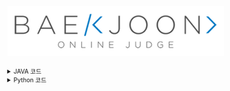 [![BOJ](https://github.com/chris0825/BOJ_JAVA/blob/main/images/boj_logo.png)](https://www.acmicpc.net)
============================

<details>
<summary> JAVA 코드 </summary>
  
| ID | Question | CLASS | RANK | Code | Review |
|:-:|:-:|:-:|:-|:-:|:-:|
| 1000 | [A+B](https://www.acmicpc.net/problem/1000) | [![1](https://github.com/chris0825/BOJ_JAVA/blob/main/images/Class%201.PNG)](https://solved.ac/search?query=in_class:1) | [![LEVEL](https://github.com/chris0825/BOJ_JAVA/blob/main/images/Bronze%20V.PNG)](https://solved.ac/problems/level/1) | [Math](https://github.com/chris0825/BOJ_JAVA/blob/main/Math/1000.java) |
| 1001 | [A-B](https://www.acmicpc.net/problem/1001) | [![1](https://github.com/chris0825/BOJ_JAVA/blob/main/images/Class%201.PNG)](https://solved.ac/search?query=in_class:1) | [![LEVEL](https://github.com/chris0825/BOJ_JAVA/blob/main/images/Bronze%20V.PNG)](https://solved.ac/problems/level/1) | [Math](https://github.com/chris0825/BOJ_JAVA/blob/main/Math/1001.java) |
| 1003 | [피보나치 함수](https://www.acmicpc.net/problem/1003) | [![3](https://github.com/chris0825/BOJ_JAVA/blob/main/images/Class%203.PNG)](https://solved.ac/search?query=in_class:3) | [![LEVEL](https://github.com/chris0825/BOJ_JAVA/blob/main/images/Silver%20III.PNG)](https://solved.ac/problems/level/8) | [Dynamic Programming](https://github.com/chris0825/BOJ_JAVA/blob/main/Dynamic%20Programming/1003.java) | [![blog](https://github.com/chris0825/BOJ_JAVA/blob/main/images/Code%20Review%20icon.PNG)](https://kwin0825.tistory.com/84)
| 1008 | [A/B](https://www.acmicpc.net/problem/1008) | [![1](https://github.com/chris0825/BOJ_JAVA/blob/main/images/Class%201.PNG)](https://solved.ac/search?query=in_class:1) | [![LEVEL](https://github.com/chris0825/BOJ_JAVA/blob/main/images/Bronze%20IV.PNG)](https://solved.ac/problems/level/2) | [Math](https://github.com/chris0825/BOJ_JAVA/blob/main/Math/1008.java) |
| 1012 | [유기농 배추](https://www.acmicpc.net/problem/1012) | [![3](https://github.com/chris0825/BOJ_JAVA/blob/main/images/Class%203.PNG)](https://solved.ac/search?query=in_class:3) | [![LEVEL](https://github.com/chris0825/BOJ_JAVA/blob/main/images/Silver%20II.PNG)](https://solved.ac/problems/level/9) | [Breath First Search](https://github.com/chris0825/BOJ_JAVA/blob/main/Breath%20First%20Search/1012.java)</br> [Depth First Search(Stack](https://github.com/chris0825/BOJ_JAVA/blob/main/Depth%20First%20Search/1012_Stack.java)[, Recursion)](https://github.com/chris0825/BOJ_JAVA/blob/main/Depth%20First%20Search/1012_Recursion.java) | [![blog](https://github.com/chris0825/BOJ_JAVA/blob/main/images/Code%20Review%20icon.PNG)](https://kwin0825.tistory.com/101)
| 1018 | [체스판 다시 칠하기](https://www.acmicpc.net/problem/1018) | [![2](https://github.com/chris0825/BOJ_JAVA/blob/main/images/Class%202.PNG)](https://solved.ac/search?query=in_class:2) | ![LEVEL](https://github.com/chris0825/BOJ_JAVA/blob/main/images/Silver%20V.PNG) | [Brute Force](https://github.com/chris0825/BOJ_JAVA/blob/main/Brute%20Force/1018.java) | [![blog](https://github.com/chris0825/BOJ_JAVA/blob/main/images/Code%20Review%20icon.PNG)](https://kwin0825.tistory.com/49)
| 1074 | [Z](https://www.acmicpc.net/problem/1074) | [![3](https://github.com/chris0825/BOJ_JAVA/blob/main/images/Class%203.PNG)](https://solved.ac/search?query=in_class:3) | [![LEVEL](https://github.com/chris0825/BOJ_JAVA/blob/main/images/Silver%20I.PNG)](https://solved.ac/problems/level/10) | [Divide and Conquer](https://github.com/chris0825/BOJ_JAVA/blob/main/Divide%20and%20Conquer/1074.java) | [![blog](https://github.com/chris0825/BOJ_JAVA/blob/main/images/Code%20Review%20icon.PNG)](https://kwin0825.tistory.com/124)
| 1085 | [직사각형에서 탈출](https://www.acmicpc.net/problem/1085) | [![2](https://github.com/chris0825/BOJ_JAVA/blob/main/images/Class%202.PNG)](https://solved.ac/search?query=in_class:2) | [![LEVEL](https://github.com/chris0825/BOJ_JAVA/blob/main/images/Bronze%20III.PNG)](https://solved.ac/problems/level/3) | [Math](https://github.com/chris0825/BOJ_JAVA/blob/main/Math/1085.java) |
| 1152 | [단어의 개수](https://www.acmicpc.net/problem/1152) | [![1](https://github.com/chris0825/BOJ_JAVA/blob/main/images/Class%201.PNG)](https://solved.ac/search?query=in_class:1) | [![LEVEL](https://github.com/chris0825/BOJ_JAVA/blob/main/images/Bronze%20II.PNG)](https://solved.ac/problems/level/4) | [StringTokenizer](https://github.com/chris0825/BOJ_JAVA/blob/main/String/1152_StringTokenizer.java)</br> [System.in.read()](https://github.com/chris0825/BOJ_JAVA/blob/main/String/1152_System_in_read().java) |
| 1157 | [단어 공부](https://www.acmicpc.net/problem/1157) | [![1](https://github.com/chris0825/BOJ_JAVA/blob/main/images/Class%201.PNG)](https://solved.ac/search?query=in_class:1) | ![LEVEL](https://github.com/chris0825/BOJ_JAVA/blob/main/images/Bronze%20I.PNG) | [ASCII](https://github.com/chris0825/BOJ_JAVA/blob/main/String/1157_ASCII.java) |
| 1181 | [단어 정렬](https://www.acmicpc.net/problem/1181) | [![2](https://github.com/chris0825/BOJ_JAVA/blob/main/images/Class%202.PNG)](https://solved.ac/search?query=in_class:2) | ![LEVEL](https://github.com/chris0825/BOJ_JAVA/blob/main/images/Silver%20V.PNG) | [Data Structure(TreeSet)](https://github.com/chris0825/BOJ_JAVA/blob/main/Data%20Structure/1181_TreeSet.java) |
| 1259 | [팰린드롬수](https://www.acmicpc.net/problem/1259) | [![2](https://github.com/chris0825/BOJ_JAVA/blob/main/images/Class%202.PNG)](https://solved.ac/search?query=in_class:2) | ![LEVEL](https://github.com/chris0825/BOJ_JAVA/blob/main/images/Bronze%20I.PNG) | [String](https://github.com/chris0825/BOJ_JAVA/blob/main/String/1259.java) |
| 1260 | [DFS와 BFS](https://www.acmicpc.net/problem/1260) | [![3](https://github.com/chris0825/BOJ_JAVA/blob/main/images/Class%203.PNG)](https://solved.ac/search?query=in_class:3) | [![LEVEL](https://github.com/chris0825/BOJ_JAVA/blob/main/images/Silver%20II.PNG)](https://solved.ac/problems/level/9) | [Depth First Search</br> & Breath First Search](https://github.com/chris0825/BOJ_JAVA/blob/main/Depth%20First%20Search/1260.java) | [![blog](https://github.com/chris0825/BOJ_JAVA/blob/main/images/Code%20Review%20icon.PNG)](https://kwin0825.tistory.com/82)
| 1330 | [두 수 비교하기](https://www.acmicpc.net/problem/1330) | [![1](https://github.com/chris0825/BOJ_JAVA/blob/main/images/Class%201.PNG)](https://solved.ac/search?query=in_class:1) | [![LEVEL](https://github.com/chris0825/BOJ_JAVA/blob/main/images/Bronze%20IV.PNG)](https://solved.ac/problems/level/2) | [Math](https://github.com/chris0825/BOJ_JAVA/blob/main/Math/1330.java) |
| 1389 | [케빈 베이컨의 6단계 법칙](https://www.acmicpc.net/problem/1389) | [![3](https://github.com/chris0825/BOJ_JAVA/blob/main/images/Class%203.PNG)](https://solved.ac/search?query=in_class:3) | [![LEVEL](https://github.com/chris0825/BOJ_JAVA/blob/main/images/Silver%20I.PNG)](https://solved.ac/problems/level/10) | [Breath First Search](https://github.com/chris0825/BOJ_JAVA/blob/main/Breath%20First%20Search/1389.java)</br> [Floyd Warshall](https://github.com/chris0825/BOJ_JAVA/blob/main/Floyd%20Warshall/1389.java) | [![blog](https://github.com/chris0825/BOJ_JAVA/blob/main/images/Code%20Review%20icon.PNG)](https://kwin0825.tistory.com/134)
| 1436 | [영화감독 숌](https://www.acmicpc.net/problem/1436) | [![2](https://github.com/chris0825/BOJ_JAVA/blob/main/images/Class%202.PNG)](https://solved.ac/search?query=in_class:2) | ![LEVEL](https://github.com/chris0825/BOJ_JAVA/blob/main/images/Silver%20V.PNG) | [Java] |
| 1463 | [1로 만들기](https://www.acmicpc.net/problem/1463) | [![3](https://github.com/chris0825/BOJ_JAVA/blob/main/images/Class%203.PNG)](https://solved.ac/search?query=in_class:3) | [![LEVEL](https://github.com/chris0825/BOJ_JAVA/blob/main/images/Silver%20III.PNG)](https://solved.ac/problems/level/8) | [Dynamic Programming](https://github.com/chris0825/BOJ_JAVA/blob/main/Dynamic%20Programming/1463.java) | [![blog](https://github.com/chris0825/BOJ_JAVA/blob/main/images/Code%20Review%20icon.PNG)](https://kwin0825.tistory.com/81)
| 1541 | [잃어버린 괄호](https://www.acmicpc.net/problem/1541) | [![3](https://github.com/chris0825/BOJ_JAVA/blob/main/images/Class%203.PNG)](https://solved.ac/search?query=in_class:3) | [![LEVEL](https://github.com/chris0825/BOJ_JAVA/blob/main/images/Silver%20II.PNG)](https://solved.ac/problems/level/9) | [Greedy](https://github.com/chris0825/BOJ_JAVA/blob/main/Greedy/1541.java) | [![blog](https://github.com/chris0825/BOJ_JAVA/blob/main/images/Code%20Review%20icon.PNG)](https://kwin0825.tistory.com/110)
| 1546 | [평균](https://www.acmicpc.net/problem/1546) | [![1](https://github.com/chris0825/BOJ_JAVA/blob/main/images/Class%201.PNG)](https://solved.ac/search?query=in_class:1) | ![LEVEL](https://github.com/chris0825/BOJ_JAVA/blob/main/images/Bronze%20I.PNG) | [Math](https://github.com/chris0825/BOJ_JAVA/blob/main/Math/1546.java) |
| 1620 | [나는야 포켓몬 마스터 이다솜](https://www.acmicpc.net/problem/1620) | [![3](https://github.com/chris0825/BOJ_JAVA/blob/main/images/Class%203.PNG)](https://solved.ac/search?query=in_class:3) | [![LEVEL](https://github.com/chris0825/BOJ_JAVA/blob/main/images/Silver%20IV.PNG)](https://solved.ac/problems/level/7) | [Data Structure(HashMap)](https://github.com/chris0825/BOJ_JAVA/blob/main/Data%20Structure/1620_HashMap.java) | [![blog](https://github.com/chris0825/BOJ_JAVA/blob/main/images/Code%20Review%20icon.PNG)](https://kwin0825.tistory.com/135)
| 1654 | [랜선 자르기](https://www.acmicpc.net/problem/1654) | [![2](https://github.com/chris0825/BOJ_JAVA/blob/main/images/Class%202.PNG)](https://solved.ac/search?query=in_class:2) | ![LEVEL](https://github.com/chris0825/BOJ_JAVA/blob/main/images/Silver%20III.PNG) | [Binary Search](https://github.com/chris0825/BOJ_JAVA/blob/main/Binary%20Search/1654.java) | [![blog](https://github.com/chris0825/BOJ_JAVA/blob/main/images/Code%20Review%20icon.PNG)](https://kwin0825.tistory.com/83)
| 1676 | [팩토리얼 0의 개수](https://www.acmicpc.net/problem/1676) | [![3](https://github.com/chris0825/BOJ_JAVA/blob/main/images/Class%203.PNG)](https://solved.ac/search?query=in_class:3) | [![LEVEL](https://github.com/chris0825/BOJ_JAVA/blob/main/images/Silver%20IV.PNG)](https://solved.ac/problems/level/7) | [Math](https://github.com/chris0825/BOJ_JAVA/blob/main/Math/1676.java) | [![blog](https://github.com/chris0825/BOJ_JAVA/blob/main/images/Code%20Review%20icon.PNG)](https://kwin0825.tistory.com/113)
| 1697 | [숨바꼭질](https://www.acmicpc.net/problem/1697) | [![3](https://github.com/chris0825/BOJ_JAVA/blob/main/images/Class%203.PNG)](https://solved.ac/search?query=in_class:3) | [![LEVEL](https://github.com/chris0825/BOJ_JAVA/blob/main/images/Silver%20I.PNG)](https://solved.ac/problems/level/10) | [Breath First Search](https://github.com/chris0825/BOJ_JAVA/blob/main/Breath%20First%20Search/1697.java) | [![blog](https://github.com/chris0825/BOJ_JAVA/blob/main/images/Code%20Review%20icon.PNG)](https://kwin0825.tistory.com/103)
| 1764 | [듣보잡](https://www.acmicpc.net/problem/1764) | [![3](https://github.com/chris0825/BOJ_JAVA/blob/main/images/Class%203.PNG)](https://solved.ac/search?query=in_class:3) | [![LEVEL](https://github.com/chris0825/BOJ_JAVA/blob/main/images/Silver%20IV.PNG)](https://solved.ac/problems/level/7) | [Sort](https://github.com/chris0825/BOJ_JAVA/blob/main/Sort/1764.java) | [![blog](https://github.com/chris0825/BOJ_JAVA/blob/main/images/Code%20Review%20icon.PNG)](https://kwin0825.tistory.com/127)
| 1780 | [종이의 개수](https://www.acmicpc.net/problem/1780) | [![3](https://github.com/chris0825/BOJ_JAVA/blob/main/images/Class%203.PNG)](https://solved.ac/search?query=in_class:3) | [![LEVEL](https://github.com/chris0825/BOJ_JAVA/blob/main/images/Silver%20II.PNG)](https://solved.ac/problems/level/9) | [Divide and Conquer](https://github.com/chris0825/BOJ_JAVA/blob/main/Divide%20and%20Conquer/1780.java#L1) | [![blog](https://github.com/chris0825/BOJ_JAVA/blob/main/images/Code%20Review%20icon.PNG)](https://kwin0825.tistory.com/147)
| 1874 | [스택 수열](https://www.acmicpc.net/problem/1874) | [![2](https://github.com/chris0825/BOJ_JAVA/blob/main/images/Class%202.PNG)](https://solved.ac/search?query=in_class:2) | ![LEVEL](https://github.com/chris0825/BOJ_JAVA/blob/main/images/Silver%20III.PNG) | [Data Structure(Stack)](https://github.com/chris0825/BOJ_JAVA/blob/main/Data%20Structure/1874_Stack.java) |
| 1920 | [수 찾기](https://www.acmicpc.net/problem/1920) | [![2](https://github.com/chris0825/BOJ_JAVA/blob/main/images/Class%202.PNG)](https://solved.ac/search?query=in_class:2) | ![LEVEL](https://github.com/chris0825/BOJ_JAVA/blob/main/images/Silver%20IV.PNG) | [Data Structure(HashSet)](https://github.com/chris0825/BOJ_JAVA/blob/main/Data%20Structure/1920_HashSet.java) | [![blog](https://github.com/chris0825/BOJ_JAVA/blob/main/images/Code%20Review%20icon.PNG)]
| 1927 | [최소 힙](https://www.acmicpc.net/problem/1927) | [![3](https://github.com/chris0825/BOJ_JAVA/blob/main/images/Class%203.PNG)](https://solved.ac/search?query=in_class:3) | [![LEVEL](https://github.com/chris0825/BOJ_JAVA/blob/main/images/Silver%20II.PNG)](https://solved.ac/problems/level/9) | [Data Structure(Priority Queue)](https://github.com/chris0825/BOJ_JAVA/blob/main/Data%20Structure/1927_PriorityQueue.java) | [![blog](https://github.com/chris0825/BOJ_JAVA/blob/main/images/Code%20Review%20icon.PNG)](https://kwin0825.tistory.com/115)
| 1929 | [소수 구하기](https://www.acmicpc.net/problem/1920) | [![2](https://github.com/chris0825/BOJ_JAVA/blob/main/images/Class%202.PNG)](https://solved.ac/search?query=in_class:2) | ![LEVEL](https://github.com/chris0825/BOJ_JAVA/blob/main/images/Silver%20II.PNG) | [Java] |
| 1931 | [잃어버린 괄호](https://www.acmicpc.net/problem/1931) | [![3](https://github.com/chris0825/BOJ_JAVA/blob/main/images/Class%203.PNG)](https://solved.ac/search?query=in_class:3) | [![LEVEL](https://github.com/chris0825/BOJ_JAVA/blob/main/images/Silver%20II.PNG)](https://solved.ac/problems/level/9) | [Sort](https://github.com/chris0825/BOJ_JAVA/blob/main/Sort/1931.java) | [![blog](https://github.com/chris0825/BOJ_JAVA/blob/main/images/Code%20Review%20icon.PNG)](https://kwin0825.tistory.com/104)
| 1966 | [프린터 큐](https://www.acmicpc.net/problem/1966) | [![2](https://github.com/chris0825/BOJ_JAVA/blob/main/images/Class%202.PNG)](https://solved.ac/search?query=in_class:2) | ![LEVEL](https://github.com/chris0825/BOJ_JAVA/blob/main/images/Silver%20III.PNG) | [Java] |
| 1978 | [소수 찾기](https://www.acmicpc.net/problem/1978) | [![2](https://github.com/chris0825/BOJ_JAVA/blob/main/images/Class%202.PNG)](https://solved.ac/search?query=in_class:2) | ![LEVEL](https://github.com/chris0825/BOJ_JAVA/blob/main/images/Silver%20IV.PNG) | [Java] |
| 1992 | [쿼드트리](https://www.acmicpc.net/problem/1992) | [![3](https://github.com/chris0825/BOJ_JAVA/blob/main/images/Class%203.PNG)](https://solved.ac/search?query=in_class:3) | [![LEVEL](https://github.com/chris0825/BOJ_JAVA/blob/main/images/Silver%20I.PNG)](https://solved.ac/problems/level/10) | [Divide and Conquer](https://github.com/chris0825/BOJ_JAVA/blob/main/Divide%20and%20Conquer/1992.java) | [![blog](https://github.com/chris0825/BOJ_JAVA/blob/main/images/Code%20Review%20icon.PNG)](https://kwin0825.tistory.com/148)
| 2108 | [통계학](https://www.acmicpc.net/problem/2108) | [![2](https://github.com/chris0825/BOJ_JAVA/blob/main/images/Class%202.PNG)](https://solved.ac/search?query=in_class:2) | ![LEVEL](https://github.com/chris0825/BOJ_JAVA/blob/main/images/Silver%20IV.PNG) | [Java] |
| 2164 | [카드2](https://www.acmicpc.net/problem/2164) | [![2](https://github.com/chris0825/BOJ_JAVA/blob/main/images/Class%202.PNG)](https://solved.ac/search?query=in_class:2) | ![LEVEL](https://github.com/chris0825/BOJ_JAVA/blob/main/images/Silver%20IV.PNG) | [Java] |
| 2178 | [미로 탐색](https://www.acmicpc.net/problem/2178) | [![3](https://github.com/chris0825/BOJ_JAVA/blob/main/images/Class%203.PNG)](https://solved.ac/search?query=in_class:3) | [![LEVEL](https://github.com/chris0825/BOJ_JAVA/blob/main/images/Silver%20I.PNG)](https://solved.ac/problems/level/10) | [Breath First Search](https://github.com/chris0825/BOJ_JAVA/blob/main/Breath%20First%20Search/2178.java) | [![blog](https://github.com/chris0825/BOJ_JAVA/blob/main/images/Code%20Review%20icon.PNG)](https://kwin0825.tistory.com/91)
| 2231 | [분해합](https://www.acmicpc.net/problem/2231) | [![2](https://github.com/chris0825/BOJ_JAVA/blob/main/images/Class%202.PNG)](https://solved.ac/search?query=in_class:2) | [![LEVEL](https://github.com/chris0825/BOJ_JAVA/blob/main/images/Bronze%20II.PNG)](https://solved.ac/problems/level/4) | [Java] |
| 2292 | [벌집](https://www.acmicpc.net/problem/2292) | [![2](https://github.com/chris0825/BOJ_JAVA/blob/main/images/Class%202.PNG)](https://solved.ac/search?query=in_class:2) | [![LEVEL](https://github.com/chris0825/BOJ_JAVA/blob/main/images/Bronze%20II.PNG)](https://solved.ac/problems/level/4) | [Java] |
| 2438 | [별찍기-1](https://www.acmicpc.net/problem/2438) | [![1](https://github.com/chris0825/BOJ_JAVA/blob/main/images/Class%201.PNG)](https://solved.ac/search?query=in_class:1) | [![LEVEL](https://github.com/chris0825/BOJ_JAVA/blob/main/images/Bronze%20III.PNG)](https://solved.ac/problems/level/3) | [Java] |
| 2439 | [별찍기-2](https://www.acmicpc.net/problem/2439) | [![1](https://github.com/chris0825/BOJ_JAVA/blob/main/images/Class%201.PNG)](https://solved.ac/search?query=in_class:1) | [![LEVEL](https://github.com/chris0825/BOJ_JAVA/blob/main/images/Bronze%20III.PNG)](https://solved.ac/problems/level/3) | [Java] |
| 2475 | [검증수](https://www.acmicpc.net/problem/2475) | [![1](https://github.com/chris0825/BOJ_JAVA/blob/main/images/Class%201.PNG)](https://solved.ac/search?query=in_class:1) | [![LEVEL](https://github.com/chris0825/BOJ_JAVA/blob/main/images/Bronze%20V.PNG)](https://solved.ac/problems/level/1) | [Java] |
| 2557 | [Hello World](https://www.acmicpc.net/problem/2557) | [![1](https://github.com/chris0825/BOJ_JAVA/blob/main/images/Class%201.PNG)](https://solved.ac/search?query=in_class:1) | [![LEVEL](https://github.com/chris0825/BOJ_JAVA/blob/main/images/Bronze%20V.PNG)](https://solved.ac/problems/level/1) | [Java] |
| 2562 | [최댓값](https://www.acmicpc.net/problem/2562) | [![1](https://github.com/chris0825/BOJ_JAVA/blob/main/images/Class%201.PNG)](https://solved.ac/search?query=in_class:1) | [![LEVEL](https://github.com/chris0825/BOJ_JAVA/blob/main/images/Bronze%20II.PNG)](https://solved.ac/problems/level/4) | [Java] |
| 2577 | [숫자의 개수](https://www.acmicpc.net/problem/2577) | [![1](https://github.com/chris0825/BOJ_JAVA/blob/main/images/Class%201.PNG)](https://solved.ac/search?query=in_class:1) | [![LEVEL](https://github.com/chris0825/BOJ_JAVA/blob/main/images/Bronze%20II.PNG)](https://solved.ac/problems/level/4) | [Java] |
| 2579 | [계단 오르기](https://www.acmicpc.net/problem/2579) | [![3](https://github.com/chris0825/BOJ_JAVA/blob/main/images/Class%203.PNG)](https://solved.ac/search?query=in_class:3) | [![LEVEL](https://github.com/chris0825/BOJ_JAVA/blob/main/images/Silver%20I.PNG)](https://solved.ac/problems/level/10) | [Dynamic Programming](https://github.com/chris0825/BOJ_JAVA/blob/main/Dynamic%20Programming/2579.java) | [![blog](https://github.com/chris0825/BOJ_JAVA/blob/main/images/Code%20Review%20icon.PNG)](https://kwin0825.tistory.com/100)
| 2606 | [바이러스](https://www.acmicpc.net/problem/2606) | [![3](https://github.com/chris0825/BOJ_JAVA/blob/main/images/Class%203.PNG)](https://solved.ac/search?query=in_class:3) | [![LEVEL](https://github.com/chris0825/BOJ_JAVA/blob/main/images/Silver%20III.PNG)](https://solved.ac/problems/level/8) | [Breath First Search](https://github.com/chris0825/BOJ_JAVA/blob/main/Breath%20First%20Search/2606.java)</br> [Depth First Search(Stack](https://github.com/chris0825/BOJ_JAVA/blob/main/Depth%20First%20Search/2606_Stack.java) [, Recursion)](https://github.com/chris0825/BOJ_JAVA/blob/main/Depth%20First%20Search/2606_Recursion.java) | [![blog](https://github.com/chris0825/BOJ_JAVA/blob/main/images/Code%20Review%20icon.PNG)](https://kwin0825.tistory.com/99)
| 2609 | [최대공약수와 최소공배수](https://www.acmicpc.net/problem/2609) | [![2](https://github.com/chris0825/BOJ_JAVA/blob/main/images/Class%202.PNG)](https://solved.ac/search?query=in_class:2) | ![LEVEL](https://github.com/chris0825/BOJ_JAVA/blob/main/images/Silver%20V.PNG) | [Java] |
| 2630 | [색종이 만들기](https://www.acmicpc.net/problem/2630) | [![3](https://github.com/chris0825/BOJ_JAVA/blob/main/images/Class%203.PNG)](https://solved.ac/search?query=in_class:3) | [![LEVEL](https://github.com/chris0825/BOJ_JAVA/blob/main/images/Silver%20III.PNG)](https://solved.ac/problems/level/8) | [Divide and Conquer](https://github.com/chris0825/BOJ_JAVA/blob/main/Divide%20and%20Conquer/2630.java) | [![blog](https://github.com/chris0825/BOJ_JAVA/blob/main/images/Code%20Review%20icon.PNG)](https://kwin0825.tistory.com/149)
| 2667 | [단지번호붙이기](https://www.acmicpc.net/problem/2667) | [![3](https://github.com/chris0825/BOJ_JAVA/blob/main/images/Class%203.PNG)](https://solved.ac/search?query=in_class:3) | [![LEVEL](https://github.com/chris0825/BOJ_JAVA/blob/main/images/Silver%20I.PNG)](https://solved.ac/problems/level/10) | [Breath First Search]</br> [Depth First Search(Stack] [, Recursion)](https://github.com/chris0825/BOJ_JAVA/blob/main/Depth%20First%20Search/2667_Recursion.java) | [![blog](https://github.com/chris0825/BOJ_JAVA/blob/main/images/Code%20Review%20icon.PNG)](https://kwin0825.tistory.com/92)
| 2675 | [문자열 반복](https://www.acmicpc.net/problem/2675) | [![1](https://github.com/chris0825/BOJ_JAVA/blob/main/images/Class%201.PNG)](https://solved.ac/search?query=in_class:1) | [![LEVEL](https://github.com/chris0825/BOJ_JAVA/blob/main/images/Bronze%20II.PNG)](https://solved.ac/problems/level/4) | [Java] |
| 2739 | [구구단](https://www.acmicpc.net/problem/2739) | [![1](https://github.com/chris0825/BOJ_JAVA/blob/main/images/Class%201.PNG)](https://solved.ac/search?query=in_class:1) | [![LEVEL](https://github.com/chris0825/BOJ_JAVA/blob/main/images/Bronze%20III.PNG)](https://solved.ac/problems/level/3) | [Java] |
| 2741 | [N 찍기](https://www.acmicpc.net/problem/2741) | [![1](https://github.com/chris0825/BOJ_JAVA/blob/main/images/Class%201.PNG)](https://solved.ac/search?query=in_class:1) | [![LEVEL](https://github.com/chris0825/BOJ_JAVA/blob/main/images/Bronze%20III.PNG)](https://solved.ac/problems/level/3) | [Java] |
| 2742 | [기찍 N](https://www.acmicpc.net/problem/2742) | [![1](https://github.com/chris0825/BOJ_JAVA/blob/main/images/Class%201.PNG)](https://solved.ac/search?query=in_class:1) | [![LEVEL](https://github.com/chris0825/BOJ_JAVA/blob/main/images/Bronze%20III.PNG)](https://solved.ac/problems/level/3) | [Java] |
| 2751 | [수 정렬하기 2](https://www.acmicpc.net/problem/2751) | [![2](https://github.com/chris0825/BOJ_JAVA/blob/main/images/Class%202.PNG)](https://solved.ac/search?query=in_class:2) | ![LEVEL](https://github.com/chris0825/BOJ_JAVA/blob/main/images/Silver%20V.PNG) | [Java] |
| 2753 | [윤년](https://www.acmicpc.net/problem/2753) | [![1](https://github.com/chris0825/BOJ_JAVA/blob/main/images/Class%201.PNG)](https://solved.ac/search?query=in_class:1) | [![LEVEL](https://github.com/chris0825/BOJ_JAVA/blob/main/images/Bronze%20IV.PNG)](https://solved.ac/problems/level/2) | [Java] |
| 2775 | [부녀회장이 될테야](https://www.acmicpc.net/problem/2775) | [![2](https://github.com/chris0825/BOJ_JAVA/blob/main/images/Class%202.PNG)](https://solved.ac/search?query=in_class:2) | [![LEVEL](https://github.com/chris0825/BOJ_JAVA/blob/main/images/Bronze%20II.PNG)](https://solved.ac/problems/level/4) | [Java] |
| 2798 | [블랙잭](https://www.acmicpc.net/problem/2798) | [![2](https://github.com/chris0825/BOJ_JAVA/blob/main/images/Class%202.PNG)](https://solved.ac/search?query=in_class:2) | [![LEVEL](https://github.com/chris0825/BOJ_JAVA/blob/main/images/Bronze%20II.PNG)](https://solved.ac/problems/level/4) | [Java] |
| 2805 | [나무 자르기](https://www.acmicpc.net/problem/2805) | [![2](https://github.com/chris0825/BOJ_JAVA/blob/main/images/Class%202.PNG)](https://solved.ac/search?query=in_class:2) | ![LEVEL](https://github.com/chris0825/BOJ_JAVA/blob/main/images/Silver%20III.PNG) | [Java] |
| 2839 | [설탕 배달](https://www.acmicpc.net/problem/2839) | [![2](https://github.com/chris0825/BOJ_JAVA/blob/main/images/Class%202.PNG)](https://solved.ac/search?query=in_class:2) | ![LEVEL](https://github.com/chris0825/BOJ_JAVA/blob/main/images/Bronze%20I.PNG) | [Java] |
| 2869 | [달팽이는 올라가고 싶다](https://www.acmicpc.net/problem/2869) | [![2](https://github.com/chris0825/BOJ_JAVA/blob/main/images/Class%202.PNG)](https://solved.ac/search?query=in_class:2) | ![LEVEL](https://github.com/chris0825/BOJ_JAVA/blob/main/images/Bronze%20I.PNG) | [Java] |
| 2884 | [알람 시계](https://www.acmicpc.net/problem/2884) | [![1](https://github.com/chris0825/BOJ_JAVA/blob/main/images/Class%201.PNG)](https://solved.ac/search?query=in_class:1) | [![LEVEL](https://github.com/chris0825/BOJ_JAVA/blob/main/images/Bronze%20III.PNG)](https://solved.ac/problems/level/3) | [Java] |
| 2908 | [상수](https://www.acmicpc.net/problem/2908) | [![1](https://github.com/chris0825/BOJ_JAVA/blob/main/images/Class%201.PNG)](https://solved.ac/search?query=in_class:1) | [![LEVEL](https://github.com/chris0825/BOJ_JAVA/blob/main/images/Bronze%20II.PNG)](https://solved.ac/problems/level/4) | [Java] |
| 2920 | [음계](https://www.acmicpc.net/problem/2920) | [![1](https://github.com/chris0825/BOJ_JAVA/blob/main/images/Class%201.PNG)](https://solved.ac/search?query=in_class:1) | [![LEVEL](https://github.com/chris0825/BOJ_JAVA/blob/main/images/Bronze%20II.PNG)](https://solved.ac/problems/level/4) | [Java] |
| 3052 | [나머지](https://www.acmicpc.net/problem/3052) | [![1](https://github.com/chris0825/BOJ_JAVA/blob/main/images/Class%201.PNG)](https://solved.ac/search?query=in_class:1) | [![LEVEL](https://github.com/chris0825/BOJ_JAVA/blob/main/images/Bronze%20II.PNG)](https://solved.ac/problems/level/4) | [Java] |
| 4153 | [직각삼각형](https://www.acmicpc.net/problem/4153) | [![2](https://github.com/chris0825/BOJ_JAVA/blob/main/images/Class%202.PNG)](https://solved.ac/search?query=in_class:2) | ![LEVEL](https://github.com/chris0825/BOJ_JAVA/blob/main/images/Bronze%20III.PNG) | [Java] |
| 4949 | [균형잡힌 세상](https://www.acmicpc.net/problem/4949) | [![2](https://github.com/chris0825/BOJ_JAVA/blob/main/images/Class%202.PNG)](https://solved.ac/search?query=in_class:2) | ![LEVEL](https://github.com/chris0825/BOJ_JAVA/blob/main/images/Silver%20IV.PNG) | [Java] |
| 5430 | [AC](https://www.acmicpc.net/problem/5430) | [![3](https://github.com/chris0825/BOJ_JAVA/blob/main/images/Class%203.PNG)](https://solved.ac/search?query=in_class:3) | [![LEVEL](https://github.com/chris0825/BOJ_JAVA/blob/main/images/Gold%20V.PNG)](https://solved.ac/problems/level/11) | [Data Structure(Deque)](https://github.com/chris0825/BOJ_JAVA/blob/main/Data%20Structure/5430_Deque.java)</br> [Parsing](https://github.com/chris0825/BOJ_JAVA/blob/main/Parsing/5430.java) | [![blog](https://github.com/chris0825/BOJ_JAVA/blob/main/images/Code%20Review%20icon.PNG)](https://kwin0825.tistory.com/129)
| 5525 | [IOIOI](https://www.acmicpc.net/problem/5525) | [![3](https://github.com/chris0825/BOJ_JAVA/blob/main/images/Class%203.PNG)](https://solved.ac/search?query=in_class:3) | [![LEVEL](https://github.com/chris0825/BOJ_JAVA/blob/main/images/Silver%20II.PNG)](https://solved.ac/problems/level/9) | [String](https://github.com/chris0825/BOJ_JAVA/blob/main/String/5525_String%20Compare.java) | [![blog](https://github.com/chris0825/BOJ_JAVA/blob/main/images/Code%20Review%20icon.PNG)](https://kwin0825.tistory.com/139)
| 6064 | [카잉 달력](https://www.acmicpc.net/problem/6064) | [![3](https://github.com/chris0825/BOJ_JAVA/blob/main/images/Class%203.PNG)](https://solved.ac/search?query=in_class:3) | [![LEVEL](https://github.com/chris0825/BOJ_JAVA/blob/main/images/Silver%20I.PNG)](https://solved.ac/problems/level/10) | [Java] | [![blog](https://github.com/chris0825/BOJ_JAVA/blob/main/images/Code%20Review%20icon.PNG)]
| 7568 | [덩치](https://www.acmicpc.net/problem/7568) | [![2](https://github.com/chris0825/BOJ_JAVA/blob/main/images/Class%202.PNG)](https://solved.ac/search?query=in_class:2) | ![LEVEL](https://github.com/chris0825/BOJ_JAVA/blob/main/images/Silver%20V.PNG) | [Java] |
| 7569 | [토마토](https://www.acmicpc.net/problem/7569) | [![3](https://github.com/chris0825/BOJ_JAVA/blob/main/images/Class%203.PNG)](https://solved.ac/search?query=in_class:3) | [![LEVEL](https://github.com/chris0825/BOJ_JAVA/blob/main/images/Gold%20V.PNG)](https://solved.ac/problems/level/11) | [Breath First Search](https://github.com/chris0825/BOJ_JAVA/blob/main/Breath%20First%20Search/7569.java) | [![blog](https://github.com/chris0825/BOJ_JAVA/blob/main/images/Code%20Review%20icon.PNG)](https://kwin0825.tistory.com/119)
| 7576 | [토마토](https://www.acmicpc.net/problem/7576) | [![3](https://github.com/chris0825/BOJ_JAVA/blob/main/images/Class%203.PNG)](https://solved.ac/search?query=in_class:3) | [![LEVEL](https://github.com/chris0825/BOJ_JAVA/blob/main/images/Gold%20V.PNG)](https://solved.ac/problems/level/11) | [Breath First Search](https://github.com/chris0825/BOJ_JAVA/blob/main/Breath%20First%20Search/7576.java) | [![blog](https://github.com/chris0825/BOJ_JAVA/blob/main/images/Code%20Review%20icon.PNG)](https://kwin0825.tistory.com/102)
| 7662 | [이중 우선순위 큐](https://www.acmicpc.net/problem/7662) | [![3](https://github.com/chris0825/BOJ_JAVA/blob/main/images/Class%203.PNG)](https://solved.ac/search?query=in_class:3) | [![LEVEL](https://github.com/chris0825/BOJ_JAVA/blob/main/images/Gold%20V.PNG)](https://solved.ac/problems/level/11) | [Data Structure(TreeMap)](https://github.com/chris0825/BOJ_JAVA/blob/main/Data%20Structure/7662_TreeMap.java) | [![blog](https://github.com/chris0825/BOJ_JAVA/blob/main/images/Code%20Review%20icon.PNG)](https://kwin0825.tistory.com/138)
| 8958 | [OX퀴즈](https://www.acmicpc.net/problem/8958) | [![1](https://github.com/chris0825/BOJ_JAVA/blob/main/images/Class%201.PNG)](https://solved.ac/search?query=in_class:1) | [![LEVEL](https://github.com/chris0825/BOJ_JAVA/blob/main/images/Bronze%20II.PNG)](https://solved.ac/problems/level/4) | [Java] |
| 9012 | [괄호](https://www.acmicpc.net/problem/9012) | [![2](https://github.com/chris0825/BOJ_JAVA/blob/main/images/Class%202.PNG)](https://solved.ac/search?query=in_class:2) | ![LEVEL](https://github.com/chris0825/BOJ_JAVA/blob/main/images/Silver%20IV.PNG) | [Java] |
| 9019 | [DSLR](https://www.acmicpc.net/problem/9019) | [![3](https://github.com/chris0825/BOJ_JAVA/blob/main/images/Class%203.PNG)](https://solved.ac/search?query=in_class:3) | [![LEVEL](https://github.com/chris0825/BOJ_JAVA/blob/main/images/Gold%20IV.PNG)](https://solved.ac/problems/level/12) | [Breath First Search](https://github.com/chris0825/BOJ_JAVA/blob/main/Breath%20First%20Search/9019.java) | [![blog](https://github.com/chris0825/BOJ_JAVA/blob/main/images/Code%20Review%20icon.PNG)](https://kwin0825.tistory.com/137)
| 9095 | [1, 2, 3 더하기](https://www.acmicpc.net/problem/9095) | [![3](https://github.com/chris0825/BOJ_JAVA/blob/main/images/Class%203.PNG)](https://solved.ac/search?query=in_class:3) | [![LEVEL](https://github.com/chris0825/BOJ_JAVA/blob/main/images/Silver%20III.PNG)](https://solved.ac/problems/level/8) | [Dynamic Programming](https://github.com/chris0825/BOJ_JAVA/blob/main/Dynamic%20Programming/9095.java) | [![blog](https://github.com/chris0825/BOJ_JAVA/blob/main/images/Code%20Review%20icon.PNG)](https://kwin0825.tistory.com/150)
| 9375 | [패션왕 신해빈](https://www.acmicpc.net/problem/9375) | [![3](https://github.com/chris0825/BOJ_JAVA/blob/main/images/Class%203.PNG)](https://solved.ac/search?query=in_class:3) | [![LEVEL](https://github.com/chris0825/BOJ_JAVA/blob/main/images/Silver%20III.PNG)](https://solved.ac/problems/level/8) | [Data Structure(HashMap)](https://github.com/chris0825/BOJ_JAVA/blob/main/Data%20Structure/9375_HashMap.java) | [![blog](https://github.com/chris0825/BOJ_JAVA/blob/main/images/Code%20Review%20icon.PNG)](https://kwin0825.tistory.com/136)
| 9461 | [파도반 수열](https://www.acmicpc.net/problem/9461) | [![3](https://github.com/chris0825/BOJ_JAVA/blob/main/images/Class%203.PNG)](https://solved.ac/search?query=in_class:3) | [![LEVEL](https://github.com/chris0825/BOJ_JAVA/blob/main/images/Silver%20III.PNG)](https://solved.ac/problems/level/8) | [Dynamic Programming](https://github.com/chris0825/BOJ_JAVA/blob/main/Dynamic%20Programming/9461.java) | [![blog](https://github.com/chris0825/BOJ_JAVA/blob/main/images/Code%20Review%20icon.PNG)](https://kwin0825.tistory.com/106)
| 9498 | [시험성적](https://www.acmicpc.net/problem/9498) | [![1](https://github.com/chris0825/BOJ_JAVA/blob/main/images/Class%201.PNG)](https://solved.ac/search?query=in_class:1) | [![LEVEL](https://github.com/chris0825/BOJ_JAVA/blob/main/images/Bronze%20IV.PNG)](https://solved.ac/problems/level/2) | [Java] |
| 10026 | [적록색약](https://www.acmicpc.net/problem/10026) | [![3](https://github.com/chris0825/BOJ_JAVA/blob/main/images/Class%203.PNG)](https://solved.ac/search?query=in_class:3) | [![LEVEL](https://github.com/chris0825/BOJ_JAVA/blob/main/images/Gold%20V.PNG)](https://solved.ac/problems/level/11) | [Breath First Search](https://github.com/chris0825/BOJ_JAVA/blob/main/Breath%20First%20Search/10026.java)</br> [Depth First Search(Stack](https://github.com/chris0825/BOJ_JAVA/blob/main/Depth%20First%20Search/10026_Stack.java) [, Recursion)](https://github.com/chris0825/BOJ_JAVA/blob/main/Depth%20First%20Search/10026_Recursion.java) | [![blog](https://github.com/chris0825/BOJ_JAVA/blob/main/images/Code%20Review%20icon.PNG)](https://kwin0825.tistory.com/120)
| 10171 | [고양이](https://www.acmicpc.net/problem/10171) | [![1](https://github.com/chris0825/BOJ_JAVA/blob/main/images/Class%201.PNG)](https://solved.ac/search?query=in_class:1) | [![LEVEL](https://github.com/chris0825/BOJ_JAVA/blob/main/images/Bronze%20V.PNG)](https://solved.ac/problems/level/1) | [Java] |
| 10172 | [개](https://www.acmicpc.net/problem/10172) | [![1](https://github.com/chris0825/BOJ_JAVA/blob/main/images/Class%201.PNG)](https://solved.ac/search?query=in_class:1) | [![LEVEL](https://github.com/chris0825/BOJ_JAVA/blob/main/images/Bronze%20V.PNG)](https://solved.ac/problems/level/1) | [Java] |
| 10250 | [ACM 호텔](https://www.acmicpc.net/problem/10250) | [![2](https://github.com/chris0825/BOJ_JAVA/blob/main/images/Class%202.PNG)](https://solved.ac/search?query=in_class:2) | ![LEVEL](https://github.com/chris0825/BOJ_JAVA/blob/main/images/Bronze%20III.PNG) | [Java] |
| 10773 | [제로](https://www.acmicpc.net/problem/10773) | [![2](https://github.com/chris0825/BOJ_JAVA/blob/main/images/Class%202.PNG)](https://solved.ac/search?query=in_class:2) | ![LEVEL](https://github.com/chris0825/BOJ_JAVA/blob/main/images/Silver%20IV.PNG) | [Java] |
| 10809 | [알파벳 찾기](https://www.acmicpc.net/problem/10809) | [![1](https://github.com/chris0825/BOJ_JAVA/blob/main/images/Class%201.PNG)](https://solved.ac/search?query=in_class:1) | [![LEVEL](https://github.com/chris0825/BOJ_JAVA/blob/main/images/Bronze%20II.PNG)](https://solved.ac/problems/level/4) | [Java] |
| 10814 | [나이순 정렬](https://www.acmicpc.net/problem/10814) | [![2](https://github.com/chris0825/BOJ_JAVA/blob/main/images/Class%202.PNG)](https://solved.ac/search?query=in_class:2) | ![LEVEL](https://github.com/chris0825/BOJ_JAVA/blob/main/images/Silver%20V.PNG) | [Java] |
| 10816 | [숫자 카드 2](https://www.acmicpc.net/problem/10816) | [![2](https://github.com/chris0825/BOJ_JAVA/blob/main/images/Class%202.PNG)](https://solved.ac/search?query=in_class:2) | ![LEVEL](https://github.com/chris0825/BOJ_JAVA/blob/main/images/Silver%20IV.PNG) | [Java] |
| 10818 | [최소, 최대](https://www.acmicpc.net/problem/10818) | [![1](https://github.com/chris0825/BOJ_JAVA/blob/main/images/Class%201.PNG)](https://solved.ac/search?query=in_class:1) | [![LEVEL](https://github.com/chris0825/BOJ_JAVA/blob/main/images/Bronze%20III.PNG)](https://solved.ac/problems/level/3) | [Java] |
| 10828 | [스택](https://www.acmicpc.net/problem/10828) | [![2](https://github.com/chris0825/BOJ_JAVA/blob/main/images/Class%202.PNG)](https://solved.ac/search?query=in_class:2) | ![LEVEL](https://github.com/chris0825/BOJ_JAVA/blob/main/images/Silver%20IV.PNG) | [Java] |
| 10845 | [큐](https://www.acmicpc.net/problem/10845) | [![2](https://github.com/chris0825/BOJ_JAVA/blob/main/images/Class%202.PNG)](https://solved.ac/search?query=in_class:2) | ![LEVEL](https://github.com/chris0825/BOJ_JAVA/blob/main/images/Silver%20IV.PNG) | [Data Structure(Queue)](https://github.com/chris0825/BOJ_JAVA/blob/main/Data%20Structure/10845_Queue.java) | [![blog](https://github.com/chris0825/BOJ_JAVA/blob/main/images/Code%20Review%20icon.PNG)](https://kwin0825.tistory.com/46)
| 10866 | [덱](https://www.acmicpc.net/problem/10866) | [![2](https://github.com/chris0825/BOJ_JAVA/blob/main/images/Class%202.PNG)](https://solved.ac/search?query=in_class:2) | ![LEVEL](https://github.com/chris0825/BOJ_JAVA/blob/main/images/Silver%20IV.PNG) | [Java] |
| 10869 | [사칙연산](https://www.acmicpc.net/problem/10869) | [![1](https://github.com/chris0825/BOJ_JAVA/blob/main/images/Class%201.PNG)](https://solved.ac/search?query=in_class:1) | [![LEVEL](https://github.com/chris0825/BOJ_JAVA/blob/main/images/Bronze%20V.PNG)](https://solved.ac/problems/level/1) | [Java] |
| 10871 | [X보다 작은 수](https://www.acmicpc.net/problem/10871) | [![1](https://github.com/chris0825/BOJ_JAVA/blob/main/images/Class%201.PNG)](https://solved.ac/search?query=in_class:1) | [![LEVEL](https://github.com/chris0825/BOJ_JAVA/blob/main/images/Bronze%20III.PNG)](https://solved.ac/problems/level/3) | [Java] |
| 10950 | [A+B - 3](https://www.acmicpc.net/problem/10950) | [![1](https://github.com/chris0825/BOJ_JAVA/blob/main/images/Class%201.PNG)](https://solved.ac/search?query=in_class:1) | [![LEVEL](https://github.com/chris0825/BOJ_JAVA/blob/main/images/Bronze%20III.PNG)](https://solved.ac/problems/level/3) | [Java] |
| 10951 | [A+B - 4](https://www.acmicpc.net/problem/10951) | [![1](https://github.com/chris0825/BOJ_JAVA/blob/main/images/Class%201.PNG)](https://solved.ac/search?query=in_class:1) | [![LEVEL](https://github.com/chris0825/BOJ_JAVA/blob/main/images/Bronze%20III.PNG)](https://solved.ac/problems/level/3) | [Java] |
| 10952 | [A+B - 5](https://www.acmicpc.net/problem/10952) | [![1](https://github.com/chris0825/BOJ_JAVA/blob/main/images/Class%201.PNG)](https://solved.ac/search?query=in_class:1) | [![LEVEL](https://github.com/chris0825/BOJ_JAVA/blob/main/images/Bronze%20III.PNG)](https://solved.ac/problems/level/3) | [Java] |
| 10989 | [수 정렬하기 3](https://www.acmicpc.net/problem/10989) | [![2](https://github.com/chris0825/BOJ_JAVA/blob/main/images/Class%202.PNG)](https://solved.ac/search?query=in_class:2) | ![LEVEL](https://github.com/chris0825/BOJ_JAVA/blob/main/images/Silver%20V.PNG) | [Java] |
| 10998 | [AxB](https://www.acmicpc.net/problem/10998) | [![1](https://github.com/chris0825/BOJ_JAVA/blob/main/images/Class%201.PNG)](https://solved.ac/search?query=in_class:1) | [![LEVEL](https://github.com/chris0825/BOJ_JAVA/blob/main/images/Bronze%20V.PNG)](https://solved.ac/problems/level/1) | [Java] |
| 11047 | [동전 0](https://www.acmicpc.net/problem/11047) | [![3](https://github.com/chris0825/BOJ_JAVA/blob/main/images/Class%203.PNG)](https://solved.ac/search?query=in_class:3) | [![LEVEL](https://github.com/chris0825/BOJ_JAVA/blob/main/images/Silver%20III.PNG)](https://solved.ac/problems/level/8) | [Greedy](https://github.com/chris0825/BOJ_JAVA/blob/main/Greedy/11047.java) | [![blog](https://github.com/chris0825/BOJ_JAVA/blob/main/images/Code%20Review%20icon.PNG)](https://kwin0825.tistory.com/151)
| 11050 | [이항 계수 1](https://www.acmicpc.net/problem/11050) | [![2](https://github.com/chris0825/BOJ_JAVA/blob/main/images/Class%202.PNG)](https://solved.ac/search?query=in_class:2) | ![LEVEL](https://github.com/chris0825/BOJ_JAVA/blob/main/images/Bronze%20I.PNG) | [Java] |
| 11279 | [최대 힙](https://www.acmicpc.net/problem/11279) | [![3](https://github.com/chris0825/BOJ_JAVA/blob/main/images/Class%203.PNG)](https://solved.ac/search?query=in_class:3) | [![LEVEL](https://github.com/chris0825/BOJ_JAVA/blob/main/images/Silver%20II.PNG)](https://solved.ac/problems/level/9) | [Data Structure(Priority Queue)](https://github.com/chris0825/BOJ_JAVA/blob/main/Data%20Structure/11279_PriorityQueue_Reverse.java) | [![blog](https://github.com/chris0825/BOJ_JAVA/blob/main/images/Code%20Review%20icon.PNG)](https://kwin0825.tistory.com/116)
| 11286 | [절댓값 힙](https://www.acmicpc.net/problem/11286) | [![3](https://github.com/chris0825/BOJ_JAVA/blob/main/images/Class%203.PNG)](https://solved.ac/search?query=in_class:3) | [![LEVEL](https://github.com/chris0825/BOJ_JAVA/blob/main/images/Silver%20I.PNG)](https://solved.ac/problems/level/10) | [Data Structure(Priority Queue)](https://github.com/chris0825/BOJ_JAVA/blob/main/Data%20Structure/11286_PriorityQueue.java)[, ABS Priority Queue)](https://github.com/chris0825/BOJ_JAVA/blob/main/Data%20Structure/11286_ABSPriorityQueue.java) | [![blog](https://github.com/chris0825/BOJ_JAVA/blob/main/images/Code%20Review%20icon.PNG)](https://kwin0825.tistory.com/132)
| 11399 | [ATM](https://www.acmicpc.net/problem/11399) | [![3](https://github.com/chris0825/BOJ_JAVA/blob/main/images/Class%203.PNG)](https://solved.ac/search?query=in_class:3) | [![LEVEL](https://github.com/chris0825/BOJ_JAVA/blob/main/images/Silver%20III.PNG)](https://solved.ac/problems/level/8) | [Sort](https://github.com/chris0825/BOJ_JAVA/blob/main/Sort/11399.java) | [![blog](https://github.com/chris0825/BOJ_JAVA/blob/main/images/Code%20Review%20icon.PNG)](https://kwin0825.tistory.com/153)
| 11403 | [경로 찾기](https://www.acmicpc.net/problem/11403) | [![3](https://github.com/chris0825/BOJ_JAVA/blob/main/images/Class%203.PNG)](https://solved.ac/search?query=in_class:3) | [![LEVEL](https://github.com/chris0825/BOJ_JAVA/blob/main/images/Silver%20I.PNG)](https://solved.ac/problems/level/10) | [Floyd Warshall](https://github.com/chris0825/BOJ_JAVA/blob/main/Floyd%20Warshall/11403.java) | [![blog](https://github.com/chris0825/BOJ_JAVA/blob/main/images/Code%20Review%20icon.PNG)](https://kwin0825.tistory.com/118)
| 11650 | [좌표 정렬하기](https://www.acmicpc.net/problem/11650) | [![2](https://github.com/chris0825/BOJ_JAVA/blob/main/images/Class%202.PNG)](https://solved.ac/search?query=in_class:2) | ![LEVEL](https://github.com/chris0825/BOJ_JAVA/blob/main/images/Silver%20V.PNG) | [Java] |
| 11651 | [좌표 정렬하기 2](https://www.acmicpc.net/problem/11651) | [![2](https://github.com/chris0825/BOJ_JAVA/blob/main/images/Class%202.PNG)](https://solved.ac/search?query=in_class:2) | ![LEVEL](https://github.com/chris0825/BOJ_JAVA/blob/main/images/Silver%20V.PNG) | [Java] |
| 11654 | [아스키 코드](https://www.acmicpc.net/problem/11654) | [![1](https://github.com/chris0825/BOJ_JAVA/blob/main/images/Class%201.PNG)](https://solved.ac/search?query=in_class:1) | [![LEVEL](https://github.com/chris0825/BOJ_JAVA/blob/main/images/Bronze%20V.PNG)](https://solved.ac/problems/level/1) | [Java] |
| 11659 | [구간 합 구하기 4](https://www.acmicpc.net/problem/11659) | [![3](https://github.com/chris0825/BOJ_JAVA/blob/main/images/Class%203.PNG)](https://solved.ac/search?query=in_class:3) | [![LEVEL](https://github.com/chris0825/BOJ_JAVA/blob/main/images/Silver%20III.PNG)](https://solved.ac/problems/level/8) | [Dynamic Programming](https://github.com/chris0825/BOJ_JAVA/blob/main/Dynamic%20Programming/11659.java) | [![blog](https://github.com/chris0825/BOJ_JAVA/blob/main/images/Code%20Review%20icon.PNG)](https://kwin0825.tistory.com/131)
| 11720 | [숫자의 합](https://www.acmicpc.net/problem/11720) | [![1](https://github.com/chris0825/BOJ_JAVA/blob/main/images/Class%201.PNG)](https://solved.ac/search?query=in_class:1) | [![LEVEL](https://github.com/chris0825/BOJ_JAVA/blob/main/images/Bronze%20II.PNG)](https://solved.ac/problems/level/4) | [Java] |
| 11723 | [집합](https://www.acmicpc.net/problem/11723) | [![3](https://github.com/chris0825/BOJ_JAVA/blob/main/images/Class%203.PNG)](https://solved.ac/search?query=in_class:3) | [![LEVEL](https://github.com/chris0825/BOJ_JAVA/blob/main/images/Silver%20V.PNG)](https://solved.ac/problems/level/6) | [Bit Masking](https://github.com/chris0825/BOJ_JAVA/blob/main/Bit%20Masking/11723.java)</br> [Data Structure(HashSet)](https://github.com/chris0825/BOJ_JAVA/blob/main/Data%20Structure/11723_HashSet.java) | [![blog](https://github.com/chris0825/BOJ_JAVA/blob/main/images/Code%20Review%20icon.PNG)](https://kwin0825.tistory.com/128)
| 11724 | [연결 요소의 개수](https://www.acmicpc.net/problem/11724) | [![3](https://github.com/chris0825/BOJ_JAVA/blob/main/images/Class%203.PNG)](https://solved.ac/search?query=in_class:3) | [![LEVEL](https://github.com/chris0825/BOJ_JAVA/blob/main/images/Silver%20II.PNG)](https://solved.ac/problems/level/9) | [Breath First Search](https://github.com/chris0825/BOJ_JAVA/blob/main/Breath%20First%20Search/11724.java)</br> [Depth First Search(Stack](https://github.com/chris0825/BOJ_JAVA/blob/main/Depth%20First%20Search/11724_Stack.java) [, Recursion)](https://github.com/chris0825/BOJ_JAVA/blob/main/Depth%20First%20Search/11724_Recursion.java) | [![blog](https://github.com/chris0825/BOJ_JAVA/blob/main/images/Code%20Review%20icon.PNG)](https://kwin0825.tistory.com/107)
| 11726 | [2xn 타일링](https://www.acmicpc.net/problem/11726) | [![3](https://github.com/chris0825/BOJ_JAVA/blob/main/images/Class%203.PNG)](https://solved.ac/search?query=in_class:3) | [![LEVEL](https://github.com/chris0825/BOJ_JAVA/blob/main/images/Silver%20III.PNG)](https://solved.ac/problems/level/8) | [Dynamic Programming](https://github.com/chris0825/BOJ_JAVA/blob/main/Dynamic%20Programming/11726.java) | [![blog](https://github.com/chris0825/BOJ_JAVA/blob/main/images/Code%20Review%20icon.PNG)](https://kwin0825.tistory.com/93)
| 11727 | [2xn 타일링 2](https://www.acmicpc.net/problem/11727) | [![3](https://github.com/chris0825/BOJ_JAVA/blob/main/images/Class%203.PNG)](https://solved.ac/search?query=in_class:3) | [![LEVEL](https://github.com/chris0825/BOJ_JAVA/blob/main/images/Silver%20III.PNG)](https://solved.ac/problems/level/8) | [Dynamic Programming](https://github.com/chris0825/BOJ_JAVA/blob/main/Dynamic%20Programming/11727.java) | [![blog](https://github.com/chris0825/BOJ_JAVA/blob/main/images/Code%20Review%20icon.PNG)](https://kwin0825.tistory.com/155)
| 11866 | [요세푸스 문제 0](https://www.acmicpc.net/problem/11866) | [![2](https://github.com/chris0825/BOJ_JAVA/blob/main/images/Class%202.PNG)](https://solved.ac/search?query=in_class:2) | ![LEVEL](https://github.com/chris0825/BOJ_JAVA/blob/main/images/Silver%20IV.PNG) | [Java] |
| 14500 | [테트로미노](https://www.acmicpc.net/problem/14500) | [![3](https://github.com/chris0825/BOJ_JAVA/blob/main/images/Class%203.PNG)](https://solved.ac/search?query=in_class:3) | [![LEVEL](https://github.com/chris0825/BOJ_JAVA/blob/main/images/Gold%20V.PNG)](https://solved.ac/problems/level/11) | [Brute Force](https://github.com/chris0825/BOJ_JAVA/blob/main/Brute%20Force/14500.java) | [![blog](https://github.com/chris0825/BOJ_JAVA/blob/main/images/Code%20Review%20icon.PNG)](https://kwin0825.tistory.com/122)
| 15829 | [Hashing](https://www.acmicpc.net/problem/15829) | [![2](https://github.com/chris0825/BOJ_JAVA/blob/main/images/Class%202.PNG)](https://solved.ac/search?query=in_class:2) | ![LEVEL](https://github.com/chris0825/BOJ_JAVA/blob/main/images/Bronze%20II.PNG) | [Java] |
| 16236 | [아기 상어](https://www.acmicpc.net/problem/16236) | [![3](https://github.com/chris0825/BOJ_JAVA/blob/main/images/Class%203.PNG)](https://solved.ac/search?query=in_class:3) | [![LEVEL](https://github.com/chris0825/BOJ_JAVA/blob/main/images/Gold%20III.PNG)](https://solved.ac/problems/level/13) | [Breath First Search](https://github.com/chris0825/BOJ_JAVA/blob/main/Breath%20First%20Search/16236.java) | [![blog](https://github.com/chris0825/BOJ_JAVA/blob/main/images/Code%20Review%20icon.PNG)](https://kwin0825.tistory.com/130)
| 16928 | [뱀과 사다리 게임](https://www.acmicpc.net/problem/16928) | [![3](https://github.com/chris0825/BOJ_JAVA/blob/main/images/Class%203.PNG)](https://solved.ac/search?query=in_class:3) | [![LEVEL](https://github.com/chris0825/BOJ_JAVA/blob/main/images/Silver%20I.PNG)](https://solved.ac/problems/level/10) | [Breath First Search](https://github.com/chris0825/BOJ_JAVA/blob/main/Breath%20First%20Search/16928.java) | [![blog](https://github.com/chris0825/BOJ_JAVA/blob/main/images/Code%20Review%20icon.PNG)](https://kwin0825.tistory.com/146)
| 17219 | [비밀번호 찾기](https://www.acmicpc.net/problem/17219) | [![3](https://github.com/chris0825/BOJ_JAVA/blob/main/images/Class%203.PNG)](https://solved.ac/search?query=in_class:3) | [![LEVEL](https://github.com/chris0825/BOJ_JAVA/blob/main/images/Silver%20IV.PNG)](https://solved.ac/problems/level/7) | [Data Structure(HashMap)](https://github.com/chris0825/BOJ_JAVA/blob/main/Data%20Structure/17219_HashMap.java) |
| 17626 | [Four Squares](https://www.acmicpc.net/problem/17626) | [![3](https://github.com/chris0825/BOJ_JAVA/blob/main/images/Class%203.PNG)](https://solved.ac/search?query=in_class:3) | [![LEVEL](https://github.com/chris0825/BOJ_JAVA/blob/main/images/Silver%20IV.PNG)](https://solved.ac/problems/level/7) | [Dynamic Programming</br> & Brute Force](https://github.com/chris0825/BOJ_JAVA/blob/main/Dynamic%20Programming/17626.java) | [![blog](https://github.com/chris0825/BOJ_JAVA/blob/main/images/Code%20Review%20icon.PNG)](https://kwin0825.tistory.com/140)
| 18111 | [마인크래프트](https://www.acmicpc.net/problem/18111) | [![2](https://github.com/chris0825/BOJ_JAVA/blob/main/images/Class%202.PNG)](https://solved.ac/search?query=in_class:2) | ![LEVEL](https://github.com/chris0825/BOJ_JAVA/blob/main/images/Silver%20II.PNG) | [Java] |
| 18870 | [좌표 압축](https://www.acmicpc.net/problem/18870) | [![3](https://github.com/chris0825/BOJ_JAVA/blob/main/images/Class%203.PNG)](https://solved.ac/search?query=in_class:3) | [![LEVEL](https://github.com/chris0825/BOJ_JAVA/blob/main/images/Silver%20II.PNG)](https://solved.ac/problems/level/9) | [Sort](https://github.com/chris0825/BOJ_JAVA/blob/main/Sort/18870.java) | [![blog](https://github.com/chris0825/BOJ_JAVA/blob/main/images/Code%20Review%20icon.PNG)](https://kwin0825.tistory.com/133)

</details>

<details>
<summary> Python 코드 </summary>
  
</details>
